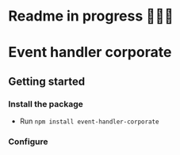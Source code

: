 # Readme in progress 🐢🐢🐢
# Event handler corporate

## Getting started

### Install the package
- Run `npm install event-handler-corporate`

### Configure 


